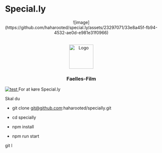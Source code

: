 # Special.ly
<p align="center">
  ![image](https://github.com/haharooted/special.ly/assets/23297071/33e8a45f-fb94-4532-ae0d-e981e31f0966)
</p>
<!-- PROJECT LOGO -->
<br />
<div align="center">
  <a href="https://github.com/k3ring/special.ly/">
    <img src="img/logo.png" alt="Logo" width="80" height="80">
  </a>
<h3 align="center">Faelles-Film</h3>
</div>

  <a href="https://github.com/k3ring/special.ly/">
    <img src="https://github.com/haharooted/special.ly/assets/23297071/33e8a45f-fb94-4532-ae0d-e981e31f0966" alt="test">
  </a>
For at køre Special.ly

Skal du


- git clone git@github.com:haharooted/specially.git

- cd specially

- npm install 

- npm run start



git l
